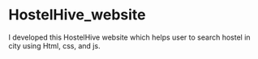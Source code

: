 # HostelHive_website
I developed this HostelHive website which helps user to search hostel in city using Html, css, and js.
